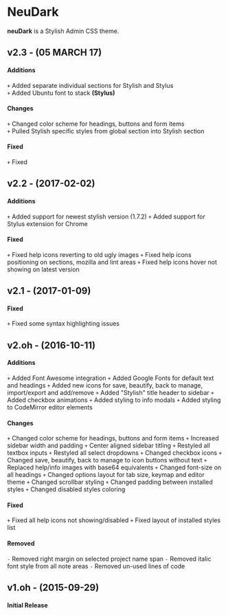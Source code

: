 # NeuDark
**neuDark** is a Stylish Admin CSS theme.

## v2.3 - (05 MARCH 17)

#### Additions
`+` Added separate individual sections for Stylish and Stylus  
`+` Added Ubuntu font to stack **(Stylus)**  

#### Changes
`+` Changed color scheme for headings, buttons and form items  
`+` Pulled Stylish specific styles from global section into Stylish section  

#### Fixed
`+` Fixed

## v2.2 - (2017-02-02)

#### Additions
`+` Added support for newest stylish version (1.7.2)
`+` Added support for Stylus extension for Chrome

#### Fixed
`+` Fixed help icons reverting to old ugly images
`+` Fixed help icons positioning on sections, mozilla and lint areas
`+` Fixed help icons hover not showing on latest version

## v2.1 - (2017-01-09)

#### Fixed
`+` Fixed some syntax highlighting issues

## v2.oh - (2016-10-11)

#### Additions
`+` Added Font Awesome integration
`+` Added Google Fonts for default text and headings
`+` Added new icons for save, beautify, back to manage, import/export and add/remove
`+` Added "Stylish" title header to sidebar
`+` Added checkbox animations
`+` Added styling to info modals
`+` Added styling to CodeMirror editor elements

#### Changes
`+` Changed color scheme for headings, buttons and form items
`+` Increased sidebar width and padding
`+` Center aligned sidebar titling
`+` Restyled all textbox inputs
`+` Restyled all select dropdowns
`+` Changed checkbox icons
`+` Changed save, beautify, back to manage to icon buttons without text
`+` Replaced help/info images with base64 equivalents
`+` Changed font-size on all headings
`+` Changed options layout for tab size, keymap and editor theme
`+` Changed scrollbar styling
`+` Changed padding between installed styles
`+` Changed disabled styles coloring

#### Fixed
`+` Fixed all help icons not showing/disabled
`+` Fixed layout of installed styles list

#### Removed
`-` Removed right margin on selected project name span
`-` Removed italic font style from all note areas
`-` Removed un-used lines of code

## v1.oh - (2015-09-29)

#### Initial Release
